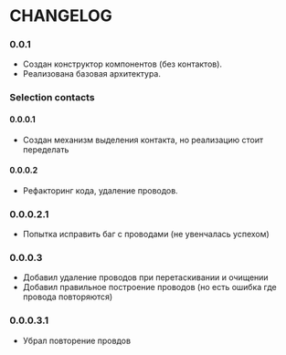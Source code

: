 # CHANGELOG

### 0.0.1
- Создан конструктор компонентов (без контактов). 
- Реализована базовая архитектура.

### Selection contacts
#### 0.0.0.1
- Создан механизм выделения контакта, но реализацию стоит переделать
#### 0.0.0.2
- Рефакторинг кода, удаление проводов.
### 0.0.0.2.1
- Попытка исправить баг с проводами (не увенчалась успехом)
### 0.0.0.3
- Добавил удаление проводов при перетаскивании и очищении
- Добавил правильное построение проводов (но есть ошибка где провода повторяются)
### 0.0.0.3.1 
- Убрал повторение провдов